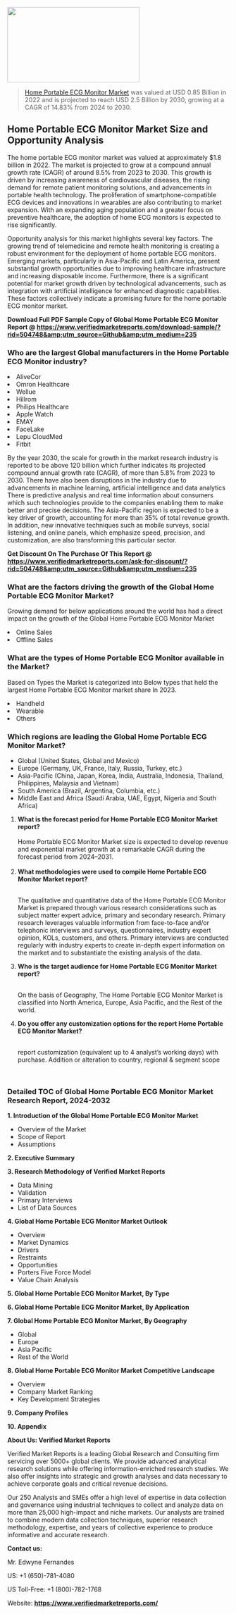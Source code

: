 <img src="https://ffe5etoiles.com/wp-content/uploads/2024/12/MST1-300x171.png" alt="" width="300" height="171" class="alignnone size-medium wp-image-20088" /><blockquote><p><p><a href="https://www.verifiedmarketreports.com/download-sample/?rid=504748&utm_source=Github&utm_medium=235" target="_blank">Home Portable ECG Monitor Market</a> was valued at USD 0.85 Billion in 2022 and is projected to reach USD 2.5 Billion by 2030, growing at a CAGR of 14.83% from 2024 to 2030.</p></blockquote><p><h2>Home Portable ECG Monitor Market Size and Opportunity Analysis</h2><p>The home portable ECG monitor market was valued at approximately $1.8 billion in 2022. The market is projected to grow at a compound annual growth rate (CAGR) of around 8.5% from 2023 to 2030. This growth is driven by increasing awareness of cardiovascular diseases, the rising demand for remote patient monitoring solutions, and advancements in portable health technology. The proliferation of smartphone-compatible ECG devices and innovations in wearables are also contributing to market expansion. With an expanding aging population and a greater focus on preventive healthcare, the adoption of home ECG monitors is expected to rise significantly.</p><p>Opportunity analysis for this market highlights several key factors. The growing trend of telemedicine and remote health monitoring is creating a robust environment for the deployment of home portable ECG monitors. Emerging markets, particularly in Asia-Pacific and Latin America, present substantial growth opportunities due to improving healthcare infrastructure and increasing disposable income. Furthermore, there is a significant potential for market growth driven by technological advancements, such as integration with artificial intelligence for enhanced diagnostic capabilities. These factors collectively indicate a promising future for the home portable ECG monitor market.</p></p><p class=""><strong>Download Full PDF Sample Copy of Global Home Portable ECG Monitor Report @ <a href="https://www.verifiedmarketreports.com/download-sample/?rid=504748&amp;utm_source=Github&amp;utm_medium=235" target="_blank">https://www.verifiedmarketreports.com/download-sample/?rid=504748&amp;utm_source=Github&amp;utm_medium=235</a></strong></p><h3 id="" class="">Who are the largest Global manufacturers in the Home Portable ECG Monitor industry?</h3><p><li>AliveCor</li><li> Omron Healthcare</li><li> Wellue</li><li> Hillrom</li><li> Philips Healthcare</li><li> Apple Watch</li><li> EMAY</li><li> FaceLake</li><li> Lepu CloudMed</li><li> Fitbit</li></p><div class=""><div class="" dir="" data-message-author-role="" data-message-id="" data-message-model-slug=""><div class=""><div class=""><div class=""><div class="" dir="" data-message-author-role="" data-message-id="" data-message-model-slug=""><div class=""><div class=""><p>By the year 2030, the scale for growth in the market research industry is reported to be above 120 billion which further indicates its projected compound annual growth rate (CAGR), of more than 5.8% from 2023 to 2030. There have also been disruptions in the industry due to advancements in machine learning, artificial intelligence and data analytics There is predictive analysis and real time information about consumers which such technologies provide to the companies enabling them to make better and precise decisions. The Asia-Pacific region is expected to be a key driver of growth, accounting for more than 35% of total revenue growth. In addition, new innovative techniques such as mobile surveys, social listening, and online panels, which emphasize speed, precision, and customization, are also transforming this particular sector.</p><p><strong>Get Discount On The Purchase Of This Report @&nbsp; <a href="https://www.verifiedmarketreports.com/ask-for-discount/?rid=504748&amp;utm_source=Github&amp;utm_medium=235" target="_blank">https://www.verifiedmarketreports.com/ask-for-discount/?rid=504748&amp;utm_source=Github&amp;utm_medium=235</a></strong></p></div></div></div></div></div></div></div></div><h3 id="" class="">What are the factors driving the growth of the Global Home Portable ECG Monitor Market?</h3><p id="" class="">Growing demand for below applications around the world has had a direct impact on the growth of the Global Home Portable ECG Monitor Market</p><p id="" class=""><li>Online Sales</li><li> Offline Sales</li></p><h3 id="" class="">What are the types of Home Portable ECG Monitor available in the Market?</h3><p id="" class="">Based on Types the Market is categorized into Below types that held the largest Home Portable ECG Monitor market share In 2023.</p><p id="" class=""><li>Handheld</li><li> Wearable</li><li> Others</li></p><h3 id="" class="">Which regions are leading the Global Home Portable ECG Monitor Market?</h3><ul><li>Global (United States, Global and Mexico)</li><li>Europe (Germany, UK, France, Italy, Russia, Turkey, etc.)</li><li>Asia-Pacific (China, Japan, Korea, India, Australia, Indonesia, Thailand, Philippines, Malaysia and Vietnam)</li><li>South America (Brazil, Argentina, Columbia, etc.)</li><li>Middle East and Africa (Saudi Arabia, UAE, Egypt, Nigeria and South Africa)</li></ul><p><ol><li><strong>What is the forecast period for Home Portable ECG Monitor Market report?<br /></strong><br /><span data-sheets-root="1" data-sheets-value="{&quot;1&quot;:2,&quot;2&quot;:&quot;XXXX size is expected to develop revenue and exponential market growth at a remarkable CAGR during the forecast period from 2024&ndash;2030.&quot;}" data-sheets-userformat="{&quot;2&quot;:12674,&quot;4&quot;:{&quot;1&quot;:2,&quot;2&quot;:16776960},&quot;10&quot;:2,&quot;11&quot;:0,&quot;15&quot;:&quot;Arial&quot;,&quot;16&quot;:12}">Home Portable ECG Monitor Market size is expected to develop revenue and exponential market growth at a remarkable CAGR during the forecast period from 2024&ndash;2031.</span><br /><br /></li><li><strong>What methodologies were used to compile Home Portable ECG Monitor Market report?<br /><br /></strong><p>The qualitative and quantitative data of the&nbsp;Home Portable ECG Monitor Market is prepared through various research considerations such as subject matter expert advice, primary and secondary research. Primary research leverages valuable information from face-to-face and/or telephonic interviews and surveys, questionnaires, industry expert opinion, KOLs, customers, and others. Primary interviews are conducted regularly with industry experts to create in-depth expert information on the market and to substantiate the existing analysis of the data.&nbsp;</p></li><li><strong>Who is the target audience for Home Portable ECG Monitor Market report?<br /><br /></strong><p>On the basis of Geography, The&nbsp;Home Portable ECG Monitor Market is classified into North America, Europe, Asia Pacific, and the Rest of the world.</p></li><li><strong>Do you offer any customization options for the report Home Portable ECG Monitor Market?<br /><br /></strong><p>report customization (equivalent up to 4 analyst&rsquo;s working days) with purchase. Addition or alteration to country, regional &amp; segment scope</p><p>&nbsp;</p></li></ol></p><h3 id="" class="">Detailed TOC of Global Home Portable ECG Monitor Market Research Report, 2024-2032</h3><p id="" class=""><strong>1. Introduction of the Global Home Portable ECG Monitor Market</strong></p><ul><li>Overview of the Market</li><li>Scope of Report</li><li>Assumptions</li></ul><p id="" class=""><strong>2. Executive Summary</strong></p><p id="" class=""><strong>3. Research Methodology of&nbsp;Verified Market Reports</strong></p><ul><li>Data Mining</li><li>Validation</li><li>Primary Interviews</li><li>List of Data Sources</li></ul><p id="" class=""><strong>4. Global Home Portable ECG Monitor Market Outlook</strong></p><ul><li>Overview</li><li>Market Dynamics</li><li>Drivers</li><li>Restraints</li><li>Opportunities</li><li>Porters Five Force Model</li><li>Value Chain Analysis</li></ul><p id="" class=""><strong>5. Global Home Portable ECG Monitor Market, By&nbsp;Type</strong></p><p id="" class=""><strong>6. Global Home Portable ECG Monitor Market, By Application</strong></p><p id="" class=""><strong>7. Global Home Portable ECG Monitor Market, By Geography</strong></p><ul><li>Global</li><li>Europe</li><li>Asia Pacific</li><li>Rest of the World</li></ul><p id="" class=""><strong>8. Global Home Portable ECG Monitor Market Competitive Landscape</strong></p><ul><li>Overview</li><li>Company Market Ranking</li><li>Key Development Strategies</li></ul><p id="" class=""><strong>9. Company Profiles</strong></p><p id="" class=""><strong>10. Appendix</strong></p><p id="" class=""><strong>About Us: Verified Market Reports</strong></p><p id="" class="">Verified Market Reports is a leading Global Research and Consulting firm servicing over 5000+ global clients. We provide advanced analytical research solutions while offering information-enriched research studies. We also offer insights into strategic and growth analyses and data necessary to achieve corporate goals and critical revenue decisions.</p><p id="" class="">Our 250 Analysts and SMEs offer a high level of expertise in data collection and governance using industrial techniques to collect and analyze data on more than 25,000 high-impact and niche markets. Our analysts are trained to combine modern data collection techniques, superior research methodology, expertise, and years of collective experience to produce informative and accurate research.</p><p id="" class=""><strong>Contact us:</strong></p><p id="" class="">Mr. Edwyne Fernandes</p><p id="" class="">US: +1 (650)-781-4080</p><p id="" class="">US Toll-Free: +1 (800)-782-1768</p><p id="" class="">Website: <a target="" data-test-app-aware-link=""><strong>https://www.verifiedmarketreports.com/</strong></a></p>
